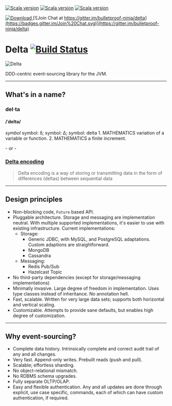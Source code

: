 [![Scala version](https://img.shields.io/badge/scala-2.11-orange.svg)](http://www.scala-lang.org/api/2.11.x/)
[![Scala version](https://img.shields.io/badge/scala-2.12-orange.svg)](http://www.scala-lang.org/api/2.12.x/)
[![Scala version](https://img.shields.io/badge/scala-2.13-orange.svg)](http://www.scala-lang.org/api/2.13.x/)


[ ![Download](https://api.bintray.com/packages/bulletproof-ninja/maven/Delta/images/download.svg) ](https://bintray.com/bulletproof-ninja/maven/Delta/_latestVersion)
[![Join Chat at https://gitter.im/bulletproof-ninja/delta](https://badges.gitter.im/Join%20Chat.svg)](https://gitter.im/bulletproof-ninja/delta)


# Delta [![Build Status](https://semaphoreci.com/api/v1/bulletproof-ninja/delta/branches/master/badge.svg)](https://semaphoreci.com/bulletproof-ninja/delta)


![Delta](https://i.imgur.com/gjBAIKw.png)


DDD-centric event-sourcing library for the JVM.

---------------------

## What's in a name?

### del·ta
#### /ˈdeltə/
_symbol_
symbol: δ; symbol: Δ; symbol: delta
1.
MATHEMATICS
variation of a variable or function.
2.
MATHEMATICS
a finite increment.

\- or -

### [Delta encoding](https://en.wikipedia.org/wiki/Delta_encoding)
> Delta encoding is a way of storing or transmitting data in the form of differences (deltas) between sequential data

----------------------

## Design principles

- Non-blocking code, `Future` based API.
- Pluggable architecture. Storage and messaging are implementation neutral. With multiple supported implementations, it's easier to use with existing infrastructure. Current implementations:
  - Storage:
    - Generic JDBC, with MySQL, and PostgreSQL adaptations. Custom adaptions are straightforward.
    - MongoDB
    - Cassandra
  - Messaging:
    - Redis Pub/Sub
    - Hazelcast Topic
- No third-party dependencies (except for storage/messaging implementations)
- Minimally invasive. Large degree of freedom in implementation. Uses type classes instead of inheritance. No annotation hell.
- Fast, scalable. Written for very large data sets; supports both horizontal and vertical scaling.
- Customizable. Attempts to provide sane defaults, but enables high degree of customization.

----------------------

## Why event-sourcing?

- Complete data history. Intrinsically complete and correct audit trail of any and all changes.
- Very fast. Append-only writes. Prebuilt reads (push and pull).
- Scalable; effortless sharding.
- No object-relational mismatch.
- No RDBMS schema upgrades.
- Fully separate OLTP/OLAP.
- Easy and flexible authentication. Any and all updates are done through explicit, use case specific, commands, each of which can have custom authentication, if required.
